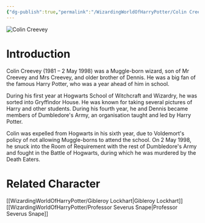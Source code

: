```yaml
---
{"dg-publish":true,"permalink":"/WizardingWorldOfHarryPotter/Colin Creevey/","dgPassFrontmatter":true,"created":"","updated":""}
---
```


![Colin Creevey](http://rxbg5ysja.bkt.gdipper.com/Colin_Creevey.png)
# Introduction
Colin Creevey (1981 – 2 May 1998) was a Muggle-born wizard, son of Mr Creevey and Mrs Creevey, and older brother of Dennis. He was a big fan of the famous Harry Potter, who was a year ahead of him in school.

During his first year at Hogwarts School of Witchcraft and Wizardry, he was sorted into Gryffindor House. He was known for taking several pictures of Harry and other students. During his fourth year, he and Dennis became members of Dumbledore's Army, an organisation taught and led by Harry Potter.  

Colin was expelled from Hogwarts in his sixth year, due to Voldemort's policy of not allowing Muggle-borns to attend the school. On 2 May 1998, he snuck into the Room of Requirement with the rest of Dumbledore's Army and fought in the Battle of Hogwarts, during which he was murdered by the Death Eaters. 

# Related Character
[[WizardingWorldOfHarryPotter/Gibleroy Lockhart\|Gibleroy Lockhart]]
[[WizardingWorldOfHarryPotter/Professor Severus Snape\|Professor Severus Snape]]
